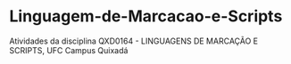 # Linguagem-de-Marcacao-e-Scripts
Atividades da disciplina QXD0164 - LINGUAGENS DE MARCAÇÃO E SCRIPTS, UFC Campus Quixadá
